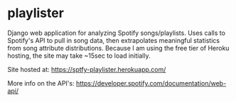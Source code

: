 # playlister
Django web application for analyzing Spotify songs/playlists. Uses calls to Spotify's API to pull in song data, then extrapolates meaningful statistics from song attribute distributions. Because I am using the free tier of Heroku hosting, the site may take ~15sec to load initially.

Site hosted at: https://sptfy-playlister.herokuapp.com/

More info on the API's: https://developer.spotify.com/documentation/web-api/
